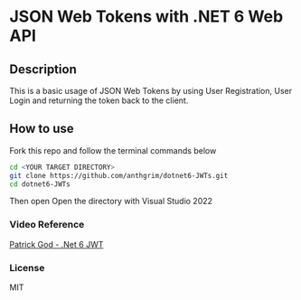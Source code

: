 # JSON Web Tokens with .NET 6 Web API

## Description
This is a basic usage of JSON Web Tokens by using User Registration, User Login and returning the token back to the client.

## How to use
Fork this repo and follow the terminal commands below

```bash
cd <YOUR TARGET DIRECTORY>
git clone https://github.com/anthgrim/dotnet6-JWTs.git
cd dotnet6-JWTs
```

Then open Open the directory with Visual Studio 2022

### Video Reference
[Patrick God - .Net 6 JWT](https://www.youtube.com/watch?v=v7q3pEK1EA0)

### License
MIT
